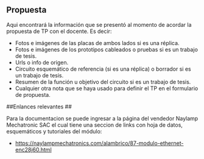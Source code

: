 ## Propuesta ##
Aqui encontrará la información que se presentó al momento de acordar la propuesta de TP con el docente. Es decir:
* Fotos e imágenes de las placas de ambos lados si es una réplica. 
* Fotos e imágenes de los prototipos cableados o pruebas si es un trabajo de tesis.
* Urls o info de origen. 
* Circuito esquemático de referencia (si es una réplica) o borrador si es un trabajo de tesis.
* Resumen de la función u objetivo del circuito si es un trabajo de tesis.
* Cualquier otra nota que se haya usado para definir el TP en el formulario de propuesta.

##Enlances relevantes ##

Para la documentacion se puede ingresar a la página del vendedor Naylamp Mechatronic SAC el cual tiene una seccion de links con hoja de datos, esquemáticos y tutoriales del módulo:
* https://naylampmechatronics.com/alambrico/87-modulo-ethernet-enc28j60.html

